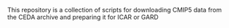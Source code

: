 This repository is a collection of scripts for downloading CMIP5 data from the CEDA archive and preparing it for ICAR or GARD
